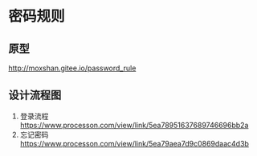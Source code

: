 # 密码规则

## 原型
http://moxshan.gitee.io/password_rule

## 设计流程图
1. 登录流程 https://www.processon.com/view/link/5ea78951637689746696bb2a
2. 忘记密码 https://www.processon.com/view/link/5ea79aea7d9c0869daac4d3b


